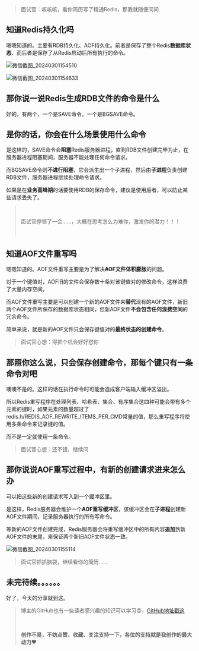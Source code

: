 





> 面试官：咳咳咳，看你简历写了精通Redis，那我就随便问问

## 知道Redis持久化吗

嗯嗯知道的。主要有RDB持久化、AOF持久化。前者是保存了整个Redis**数据库状态**、而后者是保存了从Redis启动后所有执行的命令。

![微信截图_20240301154510](D:\code\z-mine\my_blog\2024.3.1\微信截图_20240301154510.png)

![微信截图_20240301154633](D:\code\z-mine\my_blog\2024.3.1\微信截图_20240301154633.png)

## 那你说一说Redis生成RDB文件的命令是什么

好的，有两个，一个是SAVE命令，一个是BGSAVE命令。

## 是你的话，你会在什么场景使用什么命令

是这样的，SAVE命令会**阻塞**Redis服务器进程，直到RDB文件创建完毕为止，在服务器进程阻塞期间，服务器不能处理任何命令请求。

而BGSAVE命令则**不进行阻塞**，它会派生出一个子进程，然后由**子进程**负责创建RDB文件，服务器进程继续处理命令请求。

如果是在**业务高峰期**的话要使用RDB的保存命令，建议是使用后者，可以防止某些请求丢失了。



> </br>
>
> 面试官停顿了一会......，大概在思考怎么为难你，激发你的潜力！！！
>
> </br>

## 知道AOF文件重写吗

嗯嗯知道的。AOF文件重写主要是为了解决**AOF文件体积膨胀**的问题。

对于一个键值对，AOF旧的文件会保存数十条对该键值对的修改命令，这样浪费了大量内存空间。

而AOF文件重写主要是可以创建一个新的AOF文件来**替代**现有的AOF文件，新旧两个AOF文件所保存的数据库状态相同，但新AOF文件**不会包含任何浪费空间**的冗余命令。

简单来说，就是新的AOF文件只会保存键值对的**最终状态的创建命令**。



> 面试官心想：得抓个机会好好怼你

## 那照你这么说，只会保存创建命令，那每个键只有一条命令对吧

噢噢不是的。这样的话在执行命令时可能会造成客户端输入缓冲区溢出。

所以Redis重写程序在处理列表、哈希表、集合、有序集合这四种可能会带有多个元素的键时，如果元素的数量超过了redis.h/REDIS_AOF_REWRITE_ITEMS_PER_CMD常量的值，那么重写程序将使用多条命令来记录键的值。

而不是一定就使用一条命令。

> 面试官心想：还不错，继续问

## 那你说说AOF重写过程中，有新的创建请求进来怎么办

可以把这些新的创建请求写入到一个缓冲区里。

是这样，Redis服务器会维护一个**AOF重写缓冲区**，该缓冲区会在**子进程**创建新AOF文件期间，记录服务器执行的所有写命令。

等新的AOF文件创建完成，Redis服务器会将重写缓冲区中的所有内容**追加**到新AOF文件的末尾，来保证两个新旧AOF文件状态一致。

![微信截图_20240301155114](D:\code\z-mine\my_blog\2024.3.1\微信截图_20240301155114.png)



> 面试官抓抓脑袋，继续看你的简历......

## 未完待续。。。。。。



好了，今天的分享就到这。

> 博主的GitHub也有一些读者感兴趣的知识可以学习😍，[GitHub地址戳这](https://github.com/hdgaadd)
>
> <br/>
>
> **创作不易，不妨点赞、收藏、关注支持一下，各位的支持就是我创作的最大动力**❤️